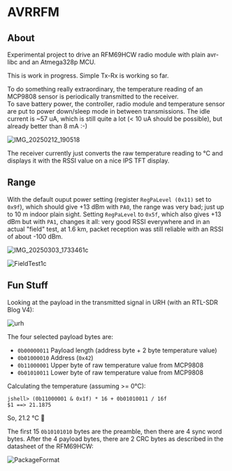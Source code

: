# AVRRFM

## About

Experimental project to drive an RFM69HCW radio module with plain avr-libc
and an Atmega328p MCU.  

This is work in progress. Simple Tx-Rx is working so far.  

To do something really extraordinary, the temperature reading of an MCP9808
sensor is periodically transmitted to the receiver.  
To save battery power, the controller, radio module and temperature sensor 
are put to power down/sleep mode in between transmissions. The idle current 
is ~57 uA, which is still quite a lot (< 10 uA should be possible), but already 
better than 8 mA :-)

![IMG_20250212_190518](https://github.com/user-attachments/assets/dd87b7de-c97d-4ecb-ab24-f5a34b849914)

The receiver currently just converts the raw temperature reading to °C and 
displays it with the RSSI value on a nice IPS TFT display.

## Range

With the default ouput power setting (register `RegPaLevel (0x11)` set to `0x9f`), 
which should give +13 dBm with `PA0`, the range was very bad; just up to 10 m indoor 
plain sight. Setting `RegPaLevel` to `0x5f`, which also gives +13 dBm but with `PA1`, 
changes it all: very good RSSI everywhere and in an actual "field" test, at 1.6 km, 
packet reception was still reliable with an RSSI of about -100 dBm.

![IMG_20250303_1733461c](https://github.com/user-attachments/assets/2aaa5fcb-6c89-4a07-a375-faa7fd152bbd)

![FieldTest1c](https://github.com/user-attachments/assets/c1f98778-df27-42a5-9ef3-afd779d8b309)

## Fun Stuff

Looking at the payload in the transmitted signal in URH (with an RTL-SDR Blog V4):

![urh](https://github.com/user-attachments/assets/4c0b159a-5ae9-444c-99f1-6edc385ba4b1)

The four selected payload bytes are:  

- `0b00000011` Payload length (address byte + 2 byte temperature value)
- `0b01000010` Address (`0x42`)
- `0b11000001` Upper byte of raw temperature value from MCP9808
- `0b01010011` Lower byte of raw temperature value from MCP9808

Calculating the temperature (assuming >= 0°C):  

    jshell> (0b11000001 & 0x1f) * 16 + 0b01010011 / 16f
    $1 ==> 21.1875

So, 21.2 °C 🙂

The first 15 `0b10101010` bytes are the preamble, then there are 4 sync word bytes.
After the 4 payload bytes, there are 2 CRC bytes as described in the datasheet of the RFM69HCW:

![PackageFormat](https://github.com/user-attachments/assets/959babe5-9f1f-4f3d-9568-a4edbbca4bb2)

